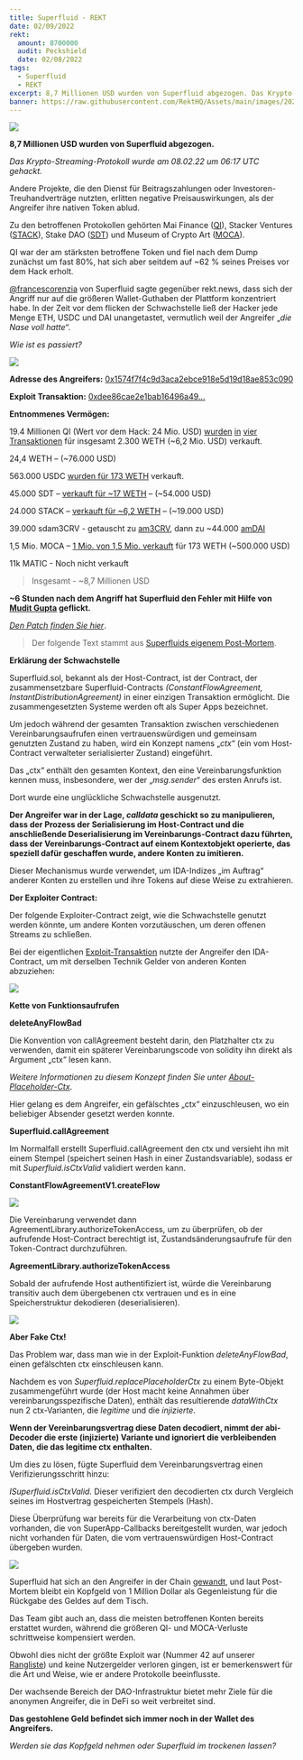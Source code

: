 ```yaml
---
title: Superfluid - REKT
date: 02/09/2022
rekt:
  amount: 8700000
  audit: Peckshield
  date: 02/08/2022
tags:
  - Superfluid
  - REKT
excerpt: 8,7 Millionen USD wurden von Superfluid abgezogen. Das Krypto-Streaming-Protokoll wurde von einem anonymen Angreifer ausgenutzt, wodurch mehrere andere DAOs Kollateralschäden erlitten.
banner: https://raw.githubusercontent.com/RektHQ/Assets/main/images/2022/02/superfluid-header.png
---
```

![](https://raw.githubusercontent.com/RektHQ/Assets/main/images/2022/02/superfluid-header.png)

**8,7 Millionen USD wurden von Superfluid abgezogen.**

_Das Krypto-Streaming-Protokoll wurde am 08.02.22 um 06:17 UTC gehackt._

Andere Projekte, die den Dienst für Beitragszahlungen oder Investoren-Treuhandverträge nutzten, erlitten negative Preisauswirkungen, als der Angreifer ihre nativen Token ablud.

Zu den betroffenen Protokollen gehörten Mai Finance ([QI](https://www.coingecko.com/en/coins/qi-dao)), Stacker Ventures ([STACK](https://www.coingecko.com/en/coins/stackos)), Stake DAO ([SDT](https://www.coingecko.com/en/coins/stake-dao)) und Museum of Crypto Art ([MOCA](https://www.coingecko.com/en/coins/museum-of-crypto-art)).

QI war der am stärksten betroffene Token und fiel nach dem Dump zunächst um fast 80%, hat sich aber seitdem auf ~62 % seines Preises vor dem Hack erholt.

[@francescorenzia](https://twitter.com/francescorenzia) von Superfluid sagte gegenüber rekt.news, dass sich der Angriff nur auf die größeren Wallet-Guthaben der Plattform konzentriert habe. In der Zeit vor dem flicken der Schwachstelle ließ der Hacker jede Menge ETH, USDC und DAI unangetastet, vermutlich weil der Angreifer „_die Nase voll hatte_“.

_Wie ist es passiert?_

![](https://raw.githubusercontent.com/RektHQ/Assets/main/images/2021/09/rekt-investigates-linebreak.png)

**Adresse des Angreifers:** [0x1574f7f4c9d3aca2ebce918e5d19d18ae853c090](https://polygonscan.com/address/0x1574f7f4c9d3aca2ebce918e5d19d18ae853c090)

**Exploit Transaktion:** [0xdee86cae2e1bab16496a49...](https://polygonscan.com/tx/0xdee86cae2e1bab16496a49b2ec61aae0472a7ccf06f79744d42473e96edd6af6)

**Entnommenes Vermögen:**

19.4 Millionen QI (Wert vor dem Hack: 24 Mio. USD) [wurden](https://polygonscan.com/tx/0xc37151aaefa7e937c97156ca43e3d486299aa89a603d22355592ddd00bfe687a) [in](https://polygonscan.com/tx/0x741908f9707d9dd3a52525380d69f9e74a26d52350308227b84c3ad2db45449f) [vier](https://polygonscan.com/tx/0x026032084b3f7c658b7c3467d8567922e3ad93c755669ab0d92f01f040a18dea) [Transaktionen](https://polygonscan.com/tx/0x8dd5e00a54742f182eee7277a3326efd434f893fd94f5473f9ca1f0fd0358577) für insgesamt 2.300 WETH (~6,2 Mio. USD) verkauft.

24,4 WETH – (~76.000 USD)

563.000 USDC [wurden für 173 WETH](https://polygonscan.com/tx/0x9fdbcaefcd2bae1d873720ae8dfb741986818bfc1b5cf8af0a891b99b7bd14b1) verkauft.

45.000 SDT – [verkauft für ~17 WETH](https://polygonscan.com/tx/0xd12c38ce2346bbc29a845dd9099a8d3626ad12e74579be46485e31653a3888bc) – (~54.000 USD)

24.000 STACK – [verkauft für ~6,2 WETH](https://polygonscan.com/tx/0x32df8bbeba3a8fcdba51c2a7daa316078cd65345a74b765b8fa2ce6787c91f28) – (~19.000 USD)

39.000 sdam3CRV - getauscht zu [am3CRV](https://polygonscan.com/tx/0x0553be6c6f969c4f91850532f68f4e8bae5824392140edb13c3bfd6f6cb8d35e), dann zu ~44.000 [amDAI](https://polygonscan.com/tx/0x7a9b9ad4634fea8681e34c150ef561bf0ced199a3347888dfc448e4164583f7d)

1,5 Mio. MOCA – [1 Mio. von 1,5 Mio. verkauft](https://polygonscan.com/tx/0x554f5688fb8d31bcd9affc90d16f0326a8d09b0469dbb581580c7187201ef6ba) für 173 WETH (~500.000 USD)

11k MATIC - Noch nicht verkauft

>Insgesamt - ~8,7 Millionen USD

**~6 Stunden nach dem Angriff hat Superfluid den Fehler mit Hilfe von [Mudit Gupta](https://twitter.com/Mudit__Gupta) geflickt.**

[_Den Patch finden Sie hier_](https://github.com/superfluid-finance/protocol-monorepo/commit/4048fbc66c144e1afd5ae68b21160e1b25d96270).

>Der folgende Text stammt aus [Superfluids eigenem Post-Mortem](https://medium.com/superfluid-blog/08-02-22-exploit-post-mortem-15ff9c97cdd).

**Erklärung der Schwachstelle**

Superfluid.sol, bekannt als der Host-Contract, ist der Contract, der zusammensetzbare Superfluid-Contracts _(ConstantFlowAgreement, InstantDistributionAgreement)_ in einer einzigen Transaktion ermöglicht. Die zusammengesetzten Systeme werden oft als Super Apps bezeichnet.

Um jedoch während der gesamten Transaktion zwischen verschiedenen Vereinbarungsaufrufen einen vertrauenswürdigen und gemeinsam genutzten Zustand zu haben, wird ein Konzept namens „_ctx_“ (ein vom Host-Contract verwalteter serialisierter Zustand) eingeführt.

Das „ctx“ enthält den gesamten Kontext, den eine Vereinbarungsfunktion kennen muss, insbesondere, wer der „_msg.sender_“ des ersten Anrufs ist.

Dort wurde eine unglückliche Schwachstelle ausgenutzt.

**Der Angreifer war in der Lage, _calldata_ geschickt so zu manipulieren, dass der Prozess der Serialisierung im Host-Contract und die anschließende Deserialisierung im Vereinbarungs-Contract dazu führten, dass der Vereinbarungs-Contract auf einem Kontextobjekt operierte, das speziell dafür geschaffen wurde, andere Konten zu imitieren.**

Dieser Mechanismus wurde verwendet, um IDA-Indizes „im Auftrag“ anderer Konten zu erstellen und ihre Tokens auf diese Weise zu extrahieren.

**Der Exploiter Contract:**

Der folgende Exploiter-Contract zeigt, wie die Schwachstelle genutzt werden könnte, um andere Konten vorzutäuschen, um deren offenen Streams zu schließen.

Bei der eigentlichen [Exploit-Transaktion](https://polygonscan.com/tx/0x396b6ee91216cf6e7c89f0c6044dfc97e84647f5007a658ca899040471ab4d67) nutzte der Angreifer den IDA-Contract, um mit derselben Technik Gelder von anderen Konten abzuziehen:

![](https://raw.githubusercontent.com/RektHQ/Assets/main/images/2022/02/superfluid-badcall-code.png)

**Kette von Funktionsaufrufen**

**deleteAnyFlowBad**

Die Konvention von callAgreement besteht darin, den Platzhalter ctx zu verwenden, damit ein späterer Vereinbarungscode von solidity ihn direkt als Argument „ctx“ lesen kann.

_Weitere Informationen zu diesem Konzept finden Sie unter [About-Placeholder-Ctx](https://github.com/superfluid-finance/protocol-monorepo/wiki/About-Placeholder-Ctx)_.

Hier gelang es dem Angreifer, ein gefälschtes „ctx“ einzuschleusen, wo ein beliebiger Absender gesetzt werden konnte.

**Superfluid.callAgreement**

Im Normalfall erstellt Superfluid.callAgreement den ctx und versieht ihn mit einem Stempel (speichert seinen Hash in einer Zustandsvariable), sodass er mit _Superfluid.isCtxValid_ validiert werden kann.

**ConstantFlowAgreementV1.createFlow**

![](https://raw.githubusercontent.com/RektHQ/Assets/main/images/2022/02/superfluid-createflow-code.png)

Die Vereinbarung verwendet dann AgreementLibrary.authorizeTokenAccess, um zu überprüfen, ob der aufrufende Host-Contract berechtigt ist, Zustandsänderungsaufrufe für den Token-Contract durchzuführen.

**AgreementLibrary.authorizeTokenAccess**

Sobald der aufrufende Host authentifiziert ist, würde die Vereinbarung transitiv auch dem übergebenen ctx vertrauen und es in eine Speicherstruktur dekodieren (deserialisieren).

![](https://raw.githubusercontent.com/RektHQ/Assets/main/images/2022/02/superfluid-authorize-code.png)

**Aber Fake Ctx!**

Das Problem war, dass man wie in der Exploit-Funktion _deleteAnyFlowBad_, einen gefälschten ctx einschleusen kann.

Nachdem es von _Superfluid.replacePlaceholderCtx_ zu einem Byte-Objekt zusammengeführt wurde (der Host macht keine Annahmen über vereinbarungsspezifische Daten), enthält das resultierende _dataWithCtx_ nun 2 ctx-Varianten, die _legitime_ und die _injizierte_.

**Wenn der Vereinbarungsvertrag diese Daten decodiert, nimmt der abi-Decoder die erste (injizierte) Variante und ignoriert die verbleibenden Daten, die das legitime ctx enthalten.**

Um dies zu lösen, fügte Superfluid dem Vereinbarungsvertrag einen Verifizierungsschritt hinzu:

_ISuperfluid.isCtxValid._ Dieser verifiziert den decodierten ctx durch Vergleich seines im Hostvertrag gespeicherten Stempels (Hash).

Diese Überprüfung war bereits für die Verarbeitung von ctx-Daten vorhanden, die von SuperApp-Callbacks bereitgestellt wurden, war jedoch nicht vorhanden für Daten, die vom vertrauenswürdigen Host-Contract übergeben wurden.

![](https://raw.githubusercontent.com/RektHQ/Assets/main/images/2021/03/rekt-linebreak.png)

Superfluid hat sich an den Angreifer in der Chain [gewandt](https://polygonscan.com/tx/0x5f9fd626df2fcfef5899c10cea2ec329e76dc0d4350b4c8cf28ce776785e1952), und laut Post-Mortem bleibt ein Kopfgeld von 1 Million Dollar als Gegenleistung für die Rückgabe des Geldes auf dem Tisch.

Das Team gibt auch an, dass die meisten betroffenen Konten bereits erstattet wurden, während die größeren QI- und MOCA-Verluste schrittweise kompensiert werden.

Obwohl dies nicht der größte Exploit war (Nummer 42 auf unserer [Rangliste](https://rekt.news/leaderboard/)) und keine Nutzergelder verloren gingen, ist er bemerkenswert für die Art und Weise, wie er andere Protokolle beeinflusste.

Der wachsende Bereich der DAO-Infrastruktur bietet mehr Ziele für die anonymen Angreifer, die in DeFi so weit verbreitet sind.

**Das gestohlene Geld befindet sich immer noch in der Wallet des Angreifers.**

_Werden sie das Kopfgeld nehmen oder Superfluid im trockenen lassen?_
